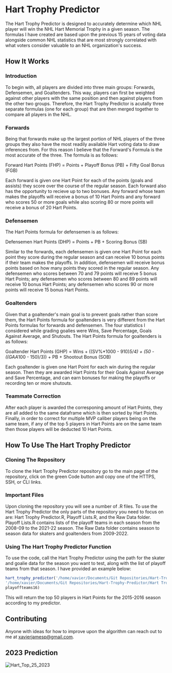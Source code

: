 # Hart Trophy Predictor
The Hart Trophy Predictor is designed to accurately determine which NHL player will win the NHL Hart Memorial Trophy in a given season. The formulas I have created are based upon the previous 15 years of voting data alongside common NHL statistics that are most strongly correlated with what voters consider valuable to an NHL organization's success.
## How It Works

### Introduction
To begin with, all players are divided into three main groups: Forwards, Defensemen, and Goaltenders. This way, players can first be weighted against other players with the same position and then against players from the other two groups.
Therefore, the Hart Trophy Predictor is acutally three separate formulas (one for each group) that are then merged together to compare all players in the NHL.
### Forwards
Being that forwards make up the largest portion of NHL players of the three groups they also have the most readily available Hart voting data to draw inferences from. For this reason I believe that the Forward's Formula is the most accurate of the three. The formula is as follows:

Forward Hart Points (FHP) = Points + Playoff Bonus (PB) + Fifty Goal Bonus (FGB)

Each forward is given one Hart Point for each of the points (goals and assists) they score over the course of the regular season. Each forward also has the opportunity to recieve up to two bonuses. Any forward whose team makes the playoffs will receive a bonus of 10 Hart Points and any forward who scores 50 or more goals while also scoring 80 or more points will receive a bonus of 20 Hart Points.
### Defensemen
The Hart Points formula for defensemen is as follows:

Defensemen Hart Points (DHP) = Points + PB + Scoring Bonus (SB)

Similar to the forwards, each defensemen is given one Hart Point for each point they score during the regular season and can receive 10 bonus points if their team makes the playoffs. In addition, defensemen will receive bonus points based on how many points they scored in the regular season. Any defensemen who scores between 70 and 79 points will receive 5 bonus Hart Points; any defensemen who scores between 80 and 89 points will receive 10 bonus Hart Points; any defensemen who scores 90 or more points will receive 15 bonus Hart Points.
### Goaltenders
Given that a goaltender's main goal is to prevent goals rather than score them, the Hart Points formula for goaltenders is very different from the Hart Points formulas for forwards and defensemen. The four statistics I considered while grading goalies were Wins, Save Percentage, Goals Against Average, and Shutouts. The Hart Points formula for goaltenders is as follows:

Goaltender Hart Points (GHP) = Wins + ((SV%*1000 - 910)*5/4) + (50 - ((GAA*100 - 150)/3)) + PB + Shootout Bonus (SOB)

Each goaltender is given one Hart Point for each win during the regular season. Then they are awarded Hart Points for their Goals Against Average and Save Percentage, and can earn bonuses for making the playoffs or recording ten or more shutouts.
### Teammate Correction
After each player is awarded the corresponing amount of Hart Points, they are all added to the same dataframe which is then sorted by Hart Points. Finally, in order to correct for multiple MVP caliber players being on the same team, if any of the top 5 players in Hart Points are on the same team then those players will be deducted 10 Hart Points.
## How To Use The Hart Trophy Predictor

### Cloning The Repository
To clone the Hart Trophy Predictor repository go to the main page of the repository, click on the green Code button and copy one of the HTTPS, SSH, or CLI links.
### Important Files
Upon cloning the repository you will see a number of .R files. To use the Hart Trophy Predictor the only parts of the repository you need to focus on are: Hart Trophy Predictor.R, Playoff Lists.R, and the Raw Data folder. Playoff Lists.R contains lists of the playoff teams in each season from the 2008-09 to the 2021-22 season. The Raw Data folder contains season to season data for skaters and goaltenders from 2009-2022.
### Using The Hart Trophy Predictor Function
To use the code, call the Hart Trophy Predictor using the path for the skater and goalie data for the season you want to test, along with the list of playoff teams from that season. I have provided an example below:
```R
hart_trophy_predictor('/home/xavier/Documents/Git Repositories/Hart-Trophy-Predictor/Hart Trophy Predictor/Raw Data/Skater Data/skaters_15-16.csv',
'/home/xavier/Documents/Git Repositories/Hart-Trophy-Predictor/Hart Trophy Predictor/Raw Data/Goalie Data/goalies_15-16.xlsx',
playoffteams16)
```
This will return the top 50 players in Hart Points for the 2015-2016 season according to my predictor.
## Contributing
Anyone with ideas for how to improve upon the algorithm can reach out to me at xavierjamesp@gmail.com.
## 2023 Prediction
![Hart_Top_25_2023](https://user-images.githubusercontent.com/24550277/232346808-a59a9dab-02cf-4461-8475-cd8da94f66d6.png)
